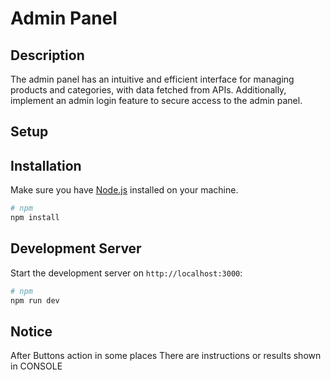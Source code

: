 # Admin Panel

## Description
The admin panel has an intuitive and efficient interface for managing products and categories, with data fetched
from APIs. Additionally, implement an admin login feature to secure access to the admin
panel.

## Setup

## Installation
Make sure you have [Node.js](https://nodejs.org/) installed on your machine.

```bash
# npm
npm install

```

## Development Server

Start the development server on `http://localhost:3000`:

```bash
# npm
npm run dev

```
## Notice
After Buttons action in some places There are instructions or results shown in CONSOLE
